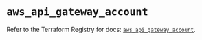 # `aws_api_gateway_account`

Refer to the Terraform Registry for docs: [`aws_api_gateway_account`](https://registry.terraform.io/providers/hashicorp/aws/5.36.0/docs/resources/api_gateway_account).
